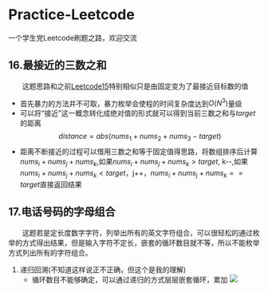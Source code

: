 # Practice-Leetcode
一个学生党Leetcode刷题之路，欢迎交流


## 16.最接近的三数之和
&emsp;&emsp;这题思路和之前[Leetcode15](https://leetcode-cn.com/problems/3sum/)特别相似只是由固定变为了最接近目标数的值
* 首先暴力的方法并不可取，暴力枚举会使程的时间复杂度达到$O(N^3)$量级
* 可以将“接近”这一概念转化成绝对值的形式就可以得到当前三数之和与$target$的距离
$$distance = abs(nums_1+nums_2+nums_3-target)$$
*  距离不断接近的过程可以借用三数之和等于固定值得思路，将数组排序后计算$nums_i+nums_j+nums_k$,如果$nums_i+nums_j+nums_k > target$, k--,如果$nums_i+nums_j+nums_k < target$，j++，$nums_i+nums_j+nums_k == target$直接返回结果
    
## 17.电话号码的字母组合
&emsp;&emsp;这题若是定长度数字字符，列举出所有的英文字符组合，可以很轻松的通过枚举的方式得出结果，但是输入字符不定长，嵌套的循环数目就不等，所以不能枚举方式列出所有的字符组合。
1. 递归回溯(不知道这样说正不正确，但这个是我的理解)
    - 循环数目不能够确定，可以通过递归的方式层层嵌套循环，累加
    ![](https://github.com/BossChengZhe/Practice-Leetcode/Image/17.电话号码的递归结构.jpg)